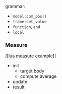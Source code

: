 grammar:
- `model:com_pos()`
- `frame:set_value`
- `function`, `end`
- `local`

###

### Measure
[[lua measure example]]
- init
	- target body
	- compute average
- update
- result


